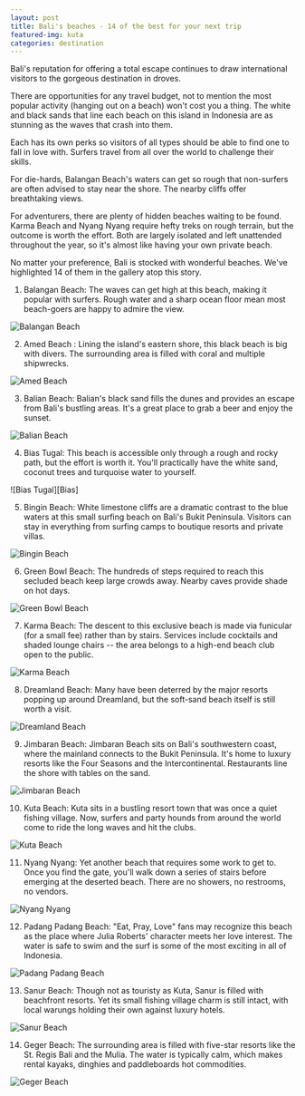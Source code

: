 ```yaml
---
layout: post
title: Bali's beaches - 14 of the best for your next trip
featured-img: kuta
categories: destination
---
```


Bali's reputation for offering a total escape continues to draw international visitors to the gorgeous destination in droves.

There are opportunities for any travel budget, not to mention the most popular activity (hanging out on a beach) won't cost you a thing. The white and black sands that line each beach on this island in Indonesia are as stunning as the waves that crash into them.

Each has its own perks so visitors of all types should be able to find one to fall in love with. Surfers travel from all over the world to challenge their skills.

For die-hards, Balangan Beach's waters can get so rough that non-surfers are often advised to stay near the shore. The nearby cliffs offer breathtaking views.

For adventurers, there are plenty of hidden beaches waiting to be found. Karma Beach and Nyang Nyang require hefty treks on rough terrain, but the outcome is worth the effort. Both are largely isolated and left unattended throughout the year, so it's almost like having your own private beach.

No matter your preference, Bali is stocked with wonderful beaches. We've highlighted 14 of them in the gallery atop this story.

1. Balangan Beach: The waves can get high at this beach, making it popular with surfers. Rough water and a sharp ocean floor mean most beach-goers are happy to admire the view.

![Balangan Beach][Balangan]

2. Amed Beach : Lining the island's eastern shore, this black beach is big with divers. The surrounding area is filled with coral and multiple shipwrecks.

![Amed Beach][Amed]

3. Balian Beach: Balian's black sand fills the dunes and provides an escape from Bali's bustling areas. It's a great place to grab a beer and enjoy the sunset.

![Balian Beach][Balian]

4. Bias Tugal: This beach is accessible only through a rough and rocky path, but the effort is worth it. You'll practically have the white sand, coconut trees and turquoise water to yourself.

![Bias Tugal][Bias]

5. Bingin Beach: White limestone cliffs are a dramatic contrast to the blue waters at this small surfing beach on Bali's Bukit Peninsula. Visitors can stay in everything from surfing camps to boutique resorts and private villas.

![Bingin Beach][Bingin]

6. Green Bowl Beach: The hundreds of steps required to reach this secluded beach keep large crowds away. Nearby caves provide shade on hot days.

![Green Bowl Beach][Green]

7. Karma Beach: The descent to this exclusive beach is made via funicular (for a small fee) rather than by stairs. Services include cocktails and shaded lounge chairs -- the area belongs to a high-end beach club open to the public.

![Karma Beach][Karma]

8. Dreamland Beach: Many have been deterred by the major resorts popping up around Dreamland, but the soft-sand beach itself is still worth a visit.

![Dreamland Beach][Dreamland]

9. Jimbaran Beach: Jimbaran Beach sits on Bali's southwestern coast, where the mainland connects to the Bukit Peninsula. It's home to luxury resorts like the Four Seasons and the Intercontinental. Restaurants line the shore with tables on the sand.

![Jimbaran  Beach][Jimbaran ]

10. Kuta Beach: Kuta sits in a bustling resort town that was once a quiet fishing village. Now, surfers and party hounds from around the world come to ride the long waves and hit the clubs.

![Kuta Beach][Kuta]

11. Nyang Nyang: Yet another beach that requires some work to get to. Once you find the gate, you'll walk down a series of stairs before emerging at the deserted beach. There are no showers, no restrooms, no vendors.

![Nyang Nyang][Nyang]

12. Padang Padang Beach: "Eat, Pray, Love" fans may recognize this beach as the place where Julia Roberts' character meets her love interest. The water is safe to swim and the surf is some of the most exciting in all of Indonesia.

![Padang Padang Beach][Padang]

13. Sanur Beach: Though not as touristy as Kuta, Sanur is filled with beachfront resorts. Yet its small fishing village charm is still intact, with local warungs holding their own against luxury hotels.

![Sanur Beach][Sanur]

14. Geger Beach: The surrounding area is filled with five-star resorts like the St. Regis Bali and the Mulia. The water is typically calm, which makes rental kayaks, dinghies and paddleboards hot commodities.

![Geger Beach][Geger]

[Balangan]: https://firstravelers.com/assets/img/posts/balangan.jpg "Balangan Beach"
[Amed]: https://firstravelers.com/assets/img/posts/armed.jpg "Amed Beach"
[Balian]: https://firstravelers.com/assets/img/posts/ballan.jpg "Balian Beach"
[Blas]: https://firstravelers.com/assets/img/posts/blas.jpg "Bias Tugal"
[Bingin]: https://firstravelers.com/assets/img/posts/bingin.jpg "Bingin Beach"
[Green]: https://firstravelers.com/assets/img/posts/green.jpg "Bowl Beach Beach"
[Karma]: https://firstravelers.com/assets/img/posts/karma.jpg "Karma Beach"
[Dreamland]: https://firstravelers.com/assets/img/posts/dreamland.jpg "Dreamland Beach"
[Jimbaran]: https://firstravelers.com/assets/img/posts/jimbaran.jpg "Jimbaran Beach"
[Kuta]: https://firstravelers.com/assets/img/posts/kuta.jpg "Kuta Beach"
[Nyang]: https://firstravelers.com/assets/img/posts/nyang.jpg "Nyang Nyang"
[Padang]: https://firstravelers.com/assets/img/posts/padang.jpg "Padang Padang Beach"
[Sanur]: https://firstravelers.com/assets/img/posts/sanur.jpg "Sanur Beach"
[Geger]: https://firstravelers.com/assets/img/posts/geger.jpg "Geger Beach"
